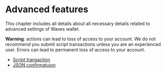 # Advanced features

This chapter includes all details about all necessary details related to advanced settings of Waves wallet.

**Warning**: actions can lead to loss of access to your account.
We do not recommend you submit script transactions unless you are an experienced user. Errors can lead to permanent loss of access to your account.

* [Script transaction](advanced_features/script_transaction.md)
* [JSON confirmatuion](advanced_features/json_confirmation.md)
